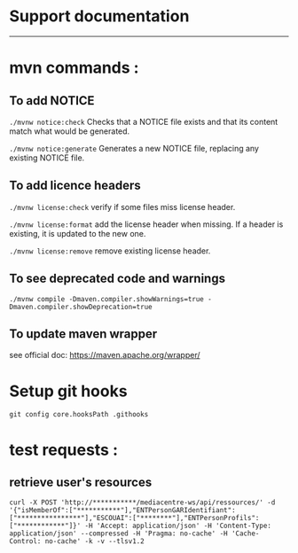 # Support documentation

----

# mvn commands :

## To add NOTICE

`./mvnw notice:check` Checks that a NOTICE file exists and that its content match what would be generated.

`./mvnw notice:generate` Generates a new NOTICE file, replacing any existing NOTICE file.

## To add licence headers

`./mvnw license:check` verify if some files miss license header.

`./mvnw license:format` add the license header when missing. If a header is existing, it is updated to the new one.

`./mvnw license:remove` remove existing license header.

## To see deprecated code and warnings

`./mvnw compile -Dmaven.compiler.showWarnings=true -Dmaven.compiler.showDeprecation=true`

## To update maven wrapper

see official doc: https://maven.apache.org/wrapper/

# Setup git hooks

`git config core.hooksPath .githooks`

# test requests :

## retrieve user's resources 
```curl -X POST 'http://***********/mediacentre-ws/api/ressources/' -d '{"isMemberOf":["***********"],"ENTPersonGARIdentifiant":["****************"],"ESCOUAI":["********"],"ENTPersonProfils":["************"]}' -H 'Accept: application/json' -H 'Content-Type: application/json' --compressed -H 'Pragma: no-cache' -H 'Cache-Control: no-cache' -k -v --tlsv1.2```